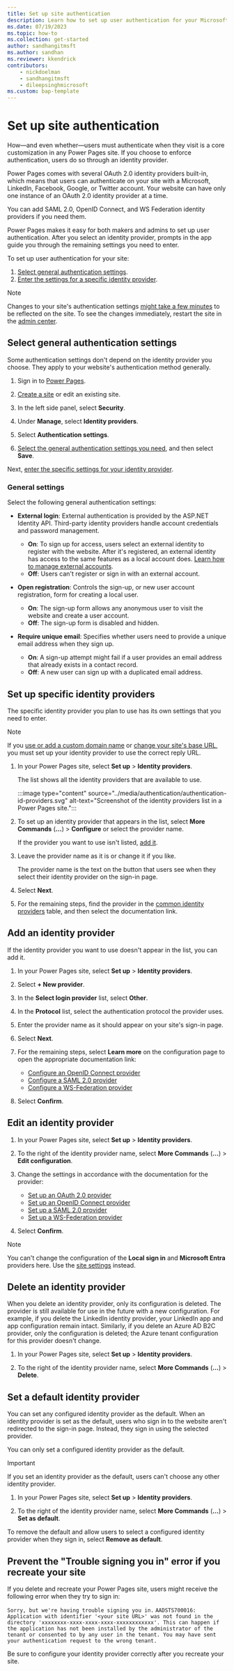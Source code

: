 ```yaml
---
title: Set up site authentication
description: Learn how to set up user authentication for your Microsoft Power Pages site and add, set up, and remove identity providers.
ms.date: 07/19/2023
ms.topic: how-to
ms.collection: get-started
author: sandhangitmsft
ms.author: sandhan
ms.reviewer: kkendrick
contributors:
    - nickdoelman
    - sandhangitmsft
    - dileepsinghmicrosoft
ms.custom: bap-template
---
```


# Set up site authentication

How&mdash;and even whether&mdash;users must authenticate when they visit is a core customization in any Power Pages site. If you choose to enforce authentication, users do so through an identity provider.

Power Pages comes with several OAuth 2.0 identity providers built-in, which means that users can authenticate on your site with a Microsoft, LinkedIn, Facebook, Google, or Twitter account. Your website can have only one instance of an OAuth 2.0 identity provider at a time.

You can add SAML 2.0, OpenID Connect, and WS Federation identity providers if you need them.

Power Pages makes it easy for both makers and admins to set up user authentication. After you select an identity provider, prompts in the app guide you through the remaining settings you need to enter.

To set up user authentication for your site:

1. [Select general authentication settings](#select-general-authentication-settings).
1. [Enter the settings for a specific identity provider](#set-up-specific-identity-providers).

> [!NOTE]
> Changes to your site's authentication settings [might take a few minutes](/power-apps/maker/portals/admin/clear-server-side-cache#caching-changes-for-portals-with-version-926x-or-later) to be reflected on the site. To see the changes immediately, restart the site in the [admin center](../../admin/admin-overview.md).

## Select general authentication settings

Some authentication settings don't depend on the identity provider you choose. They apply to your website's authentication method generally.

1. Sign in to [Power Pages](https://make.powerpages.microsoft.com/).

1. [Create a site](../../getting-started/create-manage.md) or edit an existing site.

1. In the left side panel, select **Security**.

1. Under **Manage**, select **Identity providers**.

1. Select **Authentication settings**.

1. [Select the general authentication settings you need](#general-settings), and then select **Save**.

Next, [enter the specific settings for your identity provider](#set-up-specific-identity-providers).

### General settings

Select the following general authentication settings:

- **External login**: External authentication is provided by the ASP.NET Identity API.  Third-party identity providers handle account credentials and password management.

  - **On**: To sign up for access, users select an external identity to register with the website. After it's registered, an external identity has access to the same features as a local account does. [Learn how to manage external accounts](set-authentication-identity.md#manage-external-accounts).
  - **Off**: Users can't register or sign in with an external account.

- **Open registration**: Controls the sign-up, or new user account registration, form for creating a local user.

  - **On**: The sign-up form allows any anonymous user to visit the website and create a user account.
  - **Off**: The sign-up form is disabled and hidden.

- **Require unique email**: Specifies whether users need to provide a unique email address when they sign up.

  - **On**: A sign-up attempt might fail if a user provides an email address that already exists in a contact record.
  - **Off**: A new user can sign up with a duplicated email address.

## Set up specific identity providers

The specific identity provider you plan to use has its own settings that you need to enter.

> [!NOTE]
> If you [use or add a custom domain name](../../admin/add-custom-domain.md) or [change your site's base URL](/power-apps/maker/portals/admin/change-base-url), you must set up your identity provider to use the correct reply URL.

1. In your Power Pages site, select **Set up** > **Identity providers**.

    The list shows all the identity providers that are available to use.

    :::image type="content" source="../media/authentication/authentication-id-providers.svg" alt-text="Screenshot of the identity providers list in a Power Pages site.":::

1. To set up an identity provider that appears in the list, select **More Commands** (**&hellip;**) > **Configure** or select the provider name.

    If the provider you want to use isn't listed, [add it](#add-an-identity-provider).

1. Leave the provider name as it is or change it if you like.

    The provider name is the text on the button that users see when they select their identity provider on the sign-in page.

1. Select **Next**.

1. For the remaining steps, find the provider in the [common identity providers](index.md#common-identity-providers) table, and then select the documentation link.

## Add an identity provider

If the identity provider you want to use doesn't appear in the list, you can add it.

1. In your Power Pages site, select **Set up** > **Identity providers**.

1. Select **+ New provider**.

1. In the **Select login provider** list, select **Other**.

1. In the **Protocol** list, select the authentication protocol the provider uses.

1. Enter the provider name as it should appear on your site's sign-in page.

1. Select **Next**.

1. For the remaining steps, select **Learn more** on the configuration page to open the appropriate documentation link:

    - [Configure an OpenID Connect provider](openid-provider.md)
    - [Configure a SAML 2.0 provider](saml2-provider.md)
    - [Configure a WS-Federation provider](ws-federation-provider.md)

1. Select **Confirm**.

## Edit an identity provider

1. In your Power Pages site, select **Set up** > **Identity providers**.

1. To the right of the identity provider name, select **More Commands** (**&hellip;**) > **Edit configuration**.

1. Change the settings in accordance with the documentation for the provider:

    - [Set up an OAuth 2.0 provider](oauth2-provider.md)
    - [Set up an OpenID Connect provider](openid-provider.md)
    - [Set up a SAML 2.0 provider](saml2-provider.md)
    - [Set up a WS-Federation provider](ws-federation-provider.md)

1. Select **Confirm**.

> [!NOTE]
> You can't change the configuration of the **Local sign in** and **Microsoft Entra** providers here. Use the [site settings](../../configure/configure-site-settings.md#site-settings) instead.

## Delete an identity provider

When you delete an identity provider, only its configuration is deleted. The provider is still available for use in the future with a new configuration. For example, if you delete the LinkedIn identity provider, your LinkedIn app and app configuration remain intact. Similarly, if you delete an Azure AD B2C provider, only the configuration is deleted; the Azure tenant configuration for this provider doesn't change.

1. In your Power Pages site, select **Set up** > **Identity providers**.

1. To the right of the identity provider name, select **More Commands** (**&hellip;**) > **Delete**.

## Set a default identity provider

You can set any configured identity provider as the default. When an identity provider is set as the default, users who sign in to the website aren't redirected to the sign-in page. Instead, they sign in using the selected provider.

You can only set a configured identity provider as the default.

> [!IMPORTANT]
> If you set an identity provider as the default, users can't choose any other identity provider.

1. In your Power Pages site, select **Set up** > **Identity providers**.

1. To the right of the identity provider name, select **More Commands** (**&hellip;**) > **Set as default**.

To remove the default and allow users to select a configured identity provider when they sign in, select **Remove as default**.

## Prevent the "Trouble signing you in" error if you recreate your site

If you delete and recreate your Power Pages site, users might receive the following error when they try to sign in:

`Sorry, but we're having trouble signing you in.`
`AADSTS700016: Application with identifier '<your site URL>' was not found in the directory 'xxxxxxxx-xxxx-xxxx-xxxx-xxxxxxxxxxxx'. This can happen if the application has not been installed by the administrator of the tenant or consented to by any user in the tenant. You may have sent your authentication request to the wrong tenant.`

Be sure to configure your identity provider correctly after you recreate your site.
